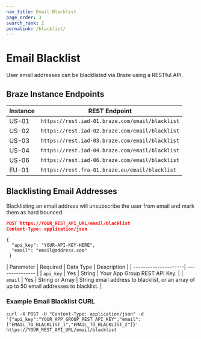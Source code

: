 ```yaml
---
nav_title: Email Blacklist
page_order: 3
search_rank: 2
permalink: /blacklist/
---
```

# Email Blacklist

User email addresses can be blacklisted via Braze using a RESTful API.

## Braze Instance Endpoints

Instance  | REST Endpoint
-----------|-----------------------------------------
US-01 | `https://rest.iad-01.braze.com/email/blacklist`
US-02 | `https://rest.iad-02.braze.com/email/blacklist`
US-03 | `https://rest.iad-03.braze.com/email/blacklist`
US-04 | `https://rest.iad-04.braze.com/email/blacklist`
US-06 | `https://rest.iad-06.braze.com/email/blacklist`
EU-01 | `https://rest.fra-01.braze.eu/email/blacklist`

## Blacklisting Email Addresses

Blacklisting an email address will unsubscribe the user from email and mark them as hard bounced.

```json
POST https://YOUR_REST_API_URL/email/blacklist
Content-Type: application/json
```
```
{
  "api_key": "YOUR-API-KEY-HERE",
  "email": "email@address.com"
 }
 ```
 
| Parameter | Required | Data Type | Description |
| ---------------------| --------------- |
| `api_key` | Yes | String | Your App Group REST API Key. |
| `email` | Yes | String or Array | String email address to blacklist, or an array of up to 50 email addresses to blacklist. |

### Example Email Blacklist CURL

```
curl -X POST -H "Content-Type: application/json" -d '{"api_key":"YOUR_APP_GROUP_REST_API_KEY","email":["EMAIL_TO_BLACKLIST_1","EMAIL_TO_BLACKLIST_2"]}' https://YOUR_REST_API_URL/email/blacklist
```
